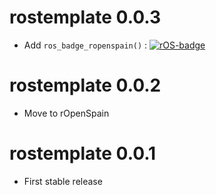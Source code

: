 # rostemplate 0.0.3

-   Add `ros_badge_ropenspain()` : [![rOS-badge](https://ropenspain.github.io/rostemplate/reference/figures/ropenspain-badge.svg)](https://ropenspain.es/)

# rostemplate 0.0.2

-   Move to rOpenSpain

# rostemplate 0.0.1

-   First stable release
